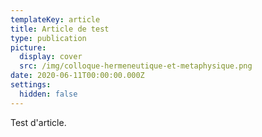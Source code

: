 ```yaml
---
templateKey: article
title: Article de test
type: publication
picture:
  display: cover
  src: /img/colloque-hermeneutique-et-metaphysique.png
date: 2020-06-11T00:00:00.000Z
settings:
  hidden: false
---
```

Test d'article.